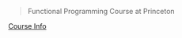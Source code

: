 > Functional Programming Course at Princeton

[Course Info](http://www.cs.princeton.edu/~dpw/courses/cos326-12/notes/intro.php)
